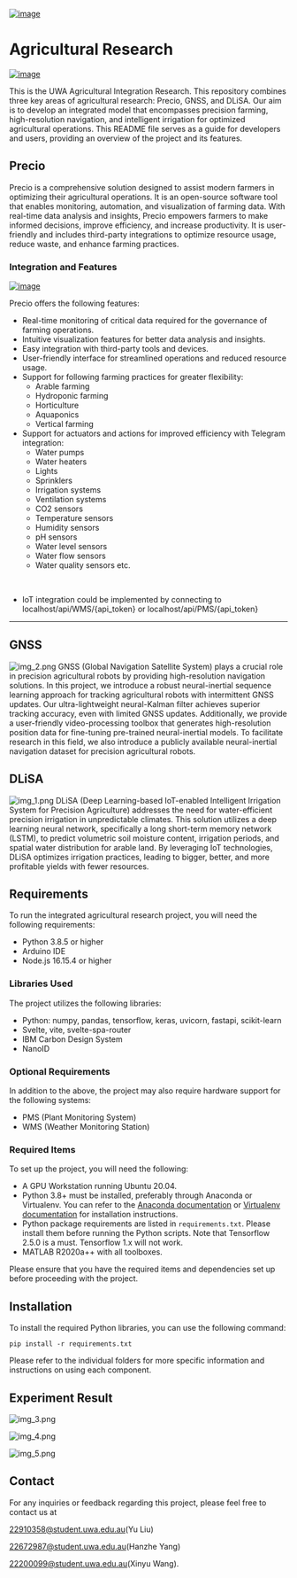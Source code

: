 [<img src="screenshoot/img.png" alt="image" width="">](https://www.uwa.edu.au/schools/Agriculture-and-Environment)
# Agricultural Research
[<img src="screenshoot/Agricultural Economics.png" alt="image" width="">](https://www.uwacaed.org/)

This is the UWA Agricultural Integration Research. This repository combines three key areas of agricultural research: Precio, GNSS, and DLiSA. Our aim is to develop an integrated model that encompasses precision farming, high-resolution navigation, and intelligent irrigation for optimized agricultural operations. This README file serves as a guide for developers and users, providing an overview of the project and its features.

## Precio

Precio is a comprehensive solution designed to assist modern farmers in optimizing their agricultural operations. It is an open-source software tool that enables monitoring, automation, and visualization of farming data. With real-time data analysis and insights, Precio empowers farmers to make informed decisions, improve efficiency, and increase productivity. It is user-friendly and includes third-party integrations to optimize resource usage, reduce waste, and enhance farming practices.

### Integration and Features
[<img src="screenshoot/Precio.png" alt="image" width="">](https://github.com/suryan-s/Precio)

Precio offers the following features:

- Real-time monitoring of critical data required for the governance of farming operations.
- Intuitive visualization features for better data analysis and insights.
- Easy integration with third-party tools and devices.
- User-friendly interface for streamlined operations and reduced resource usage.
- Support for following farming practices for greater flexibility:
  - Arable farming
  - Hydroponic farming
  - Horticulture
  - Aquaponics
  - Vertical farming
- Support for actuators and actions for improved efficiency with Telegram integration:
  - Water pumps
  - Water heaters
  - Lights
  - Sprinklers
  - Irrigation systems
  - Ventilation systems
  - CO2 sensors
  - Temperature sensors
  - Humidity sensors
  - pH sensors
  - Water level sensors
  - Water flow sensors
  - Water quality sensors etc.
</br>

- IoT integration could be implemented by connecting to localhost/api/WMS/{api_token} or localhost/api/PMS/{api_token}

<hr/>

## GNSS
![img_2.png](screenshoot/GNSS.png)
GNSS (Global Navigation Satellite System) plays a crucial role in precision agricultural robots by providing high-resolution navigation solutions. In this project, we introduce a robust neural-inertial sequence learning approach for tracking agricultural robots with intermittent GNSS updates. Our ultra-lightweight neural-Kalman filter achieves superior tracking accuracy, even with limited GNSS updates. Additionally, we provide a user-friendly video-processing toolbox that generates high-resolution position data for fine-tuning pre-trained neural-inertial models. To facilitate research in this field, we also introduce a publicly available neural-inertial navigation dataset for precision agricultural robots.

## DLiSA
![img_1.png](screenshoot/DLiSA.png)
DLiSA (Deep Learning-based IoT-enabled Intelligent Irrigation System for Precision Agriculture) addresses the need for water-efficient precision irrigation in unpredictable climates. This solution utilizes a deep learning neural network, specifically a long short-term memory network (LSTM), to predict volumetric soil moisture content, irrigation periods, and spatial water distribution for arable land. By leveraging IoT technologies, DLiSA optimizes irrigation practices, leading to bigger, better, and more profitable yields with fewer resources.

## Requirements

To run the integrated agricultural research project, you will need the following requirements:

- Python 3.8.5 or higher
- Arduino IDE
- Node.js 16.15.4 or higher

### Libraries Used

The project utilizes the following libraries:

- Python: numpy, pandas, tensorflow, keras, uvicorn, fastapi, scikit-learn
- Svelte, vite, svelte-spa-router
- IBM Carbon Design System
- NanoID

### Optional Requirements

In addition to the above, the project may also require hardware support for the following systems:

- PMS (Plant Monitoring System)
- WMS (Weather Monitoring Station)

### Required Items

To set up the project, you will need the following:

- A GPU Workstation running Ubuntu 20.04.
- Python 3.8+ must be installed, preferably through Anaconda or Virtualenv. You can refer to the [Anaconda documentation](https://docs.conda.io/en/latest/) or [Virtualenv documentation](https://virtualenv.pypa.io/en/latest/) for installation instructions.
- Python package requirements are listed in `requirements.txt`. Please install them before running the Python scripts. Note that Tensorflow 2.5.0 is a must. Tensorflow 1.x will not work.
- MATLAB R2020a++ with all toolboxes.

Please ensure that you have the required items and dependencies set up before proceeding with the project.

## Installation

To install the required Python libraries, you can use the following command:

`pip install -r requirements.txt`



Please refer to the individual folders for more specific information and instructions on using each component.

## Experiment Result

![img_3.png](screenshoot/result1.png)

![img_4.png](screenshoot/result2.png)

![img_5.png](screenshoot/result3.png)

## Contact

For any inquiries or feedback regarding this project, please feel free to contact us at 

[22910358@student.uwa.edu.au](mailto:22910358@student.uwa.edu.au)(Yu Liu)

[22672987@student.uwa.edu.au](mailto:22672987@student.uwa.edu.au)(Hanzhe Yang)

[22200099@student.uwa.edu.au](mailto:22200099@student.uwa.edu.au)(Xinyu Wang).





